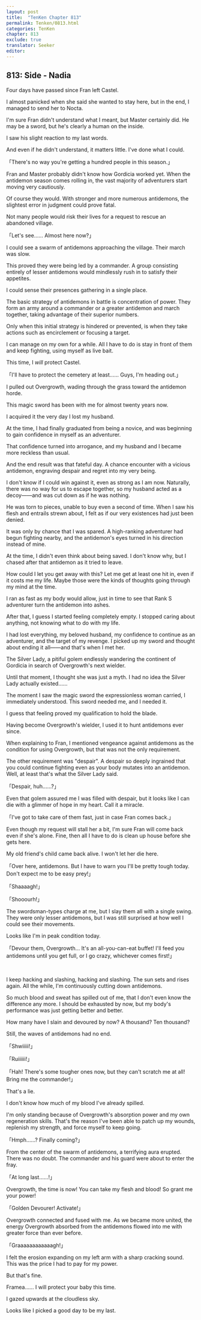 ```yaml
---
layout: post
title:  "TenKen Chapter 813"
permalink: Tenken/0813.html
categories: TenKen
chapter: 813
exclude: true
translator: Seeker
editor: 
---
```

<h2 id="ch813">813: Side - Nadia</h2>

Four days have passed since Fran left Castel.

I almost panicked when she said she wanted to stay here, but in the end, I managed to send her to Nocta.

I'm sure Fran didn't understand what I meant, but Master certainly did. He may be a sword, but he's clearly a human on the inside.

I saw his slight reaction to my last words.

And even if he didn't understand, it matters little. I've done what I could.

「There's no way you're getting a hundred people in this season.」

Fran and Master probably didn't know how Gordicia worked yet. When the antidemon season comes rolling in, the vast majority of adventurers start moving very cautiously.

Of course they would. With stronger and more numerous antidemons, the slightest error in judgment could prove fatal.

Not many people would risk their lives for a request to rescue an abandoned village.

「Let's see…… Almost here now?」

I could see a swarm of antidemons approaching the village. Their march was slow.

This proved they were being led by a commander. A group consisting entirely of lesser antidemons would mindlessly rush in to satisfy their appetites.

I could sense their presences gathering in a single place.

The basic strategy of antidemons in battle is concentration of power. They form an army around a commander or a greater antidemon and march together, taking advantage of their superior numbers.

Only when this initial strategy is hindered or prevented, is when they take actions such as encirclement or focusing a target.

I can manage on my own for a while. All I have to do is stay in front of them and keep fighting, using myself as live bait.

This time, I <em>will</em> protect Castel.

「I'll have to protect the cemetery at least…… Guys, I'm heading out.」

I pulled out Overgrowth, wading through the grass toward the antidemon horde.

This magic sword has been with me for almost twenty years now.

I acquired it the very day I lost my husband.

At the time, I had finally graduated from being a novice, and was beginning to gain confidence in myself as an adventurer.

That confidence turned into arrogance, and my husband and I became more reckless than usual.

And the end result was that fateful day. A chance encounter with a vicious antidemon, engraving despair and regret into my very being.

I don't know if I could win against it, even as strong as I am now. Naturally, there was no way for us to escape together, so my husband acted as a decoy――and was cut down as if he was nothing.

He was torn to pieces, unable to buy even a second of time. When I saw his flesh and entrails strewn about, I felt as if our very existences had just been denied.

It was only by chance that I was spared. A high-ranking adventurer had begun fighting nearby, and the antidemon's eyes turned in his direction instead of mine.

At the time, I didn't even think about being saved. I don't know why, but I chased after that antidemon as it tried to leave.

How could I let you get away with this? Let me get at least one hit in, even if it costs me my life. Maybe those were the kinds of thoughts going through my mind at the time.

I ran as fast as my body would allow, just in time to see that Rank S adventurer turn the antidemon into ashes.

After that, I guess I started feeling completely empty. I stopped caring about anything, not knowing what to do with my life.

I had lost everything, my beloved husband, my confidence to continue as an adventurer, and the target of my revenge. I picked up my sword and thought about ending it all――and that's when I met her.

The Silver Lady, a pitiful golem endlessly wandering the continent of Gordicia in search of Overgrowth's next wielder.

Until that moment, I thought she was just a myth. I had no idea the Silver Lady actually existed……

The moment I saw the magic sword the expressionless woman carried, I immediately understood. This sword needed me, and I needed it.

I guess that feeling proved my qualification to hold the blade.

Having become Overgrowth's wielder, I used it to hunt antidemons ever since.

When explaining to Fran, I mentioned vengeance against antidemons as the condition for using Overgrowth, but that was not the only requirement.

The other requirement was "despair". A despair so deeply ingrained that you could continue fighting even as your body mutates into an antidemon. Well, at least that's what the Silver Lady said.

「Despair, huh……?」

Even that golem assured me I was filled with despair, but it looks like I can die with a glimmer of hope in my heart. Call it a miracle.

「I've got to take care of them fast, just in case Fran comes back.」

Even though my request will stall her a bit, I'm sure Fran will come back even if she's alone. Fine, then all I have to do is clean up house before she gets here.

My old friend's child came back alive. I won't let her die here.

「Over here, antidemons. But I have to warn you I'll be pretty tough today. Don't expect me to be easy prey!」

「Shaaaagh!」

「Shooourh!」

The swordsman-types charge at me, but I slay them all with a single swing. They were only lesser antidemons, but I was still surprised at how well I could see their movements.

Looks like I'm in peak condition today.

「Devour them, Overgrowth… It's an all-you-can-eat buffet! I'll feed you antidemons until you get full, or I go crazy, whichever comes first!」



<br>

I keep hacking and slashing, hacking and slashing. The sun sets and rises again. All the while, I'm continuously cutting down antidemons.

So much blood and sweat has spilled out of me, that I don't even know the difference any more. I should be exhausted by now, but my body's performance was just getting better and better.

How many have I slain and devoured by now? A thousand? Ten thousand?

Still, the waves of antidemons had no end.

「Shwiiiii!」

「Ruiiiiii!」

「Hah! There's some tougher ones now, but they can't scratch me at all! Bring me the commander!」

That's a lie.

I don't know how much of my blood I've already spilled.

I'm only standing because of Overgrowth's absorption power and my own regeneration skills. That's the reason I've been able to patch up my wounds, replenish my strength, and force myself to keep going.

「Hmph……? Finally coming?」

From the center of the swarm of antidemons, a terrifying aura erupted. There was no doubt. The commander and his guard were about to enter the fray.

「At long last……!」

Overgrowth, the time is now! You can take my flesh and blood! So grant me your power!

「Golden Devourer! Activate!」

Overgrowth connected and fused with me. As we became more united, the energy Overgrowth absorbed from the antidemons flowed into me with greater force than ever before.

「Graaaaaaaaaaaagh!」

I felt the erosion expanding on my left arm with a sharp cracking sound. This was the price I had to pay for my power.

But that's fine.

Framea…… I will protect your baby this time.

I gazed upwards at the cloudless sky.

Looks like I picked a good day to be my last.



